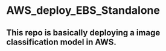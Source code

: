 # AWS_deploy_EBS_Standalone

## This repo is basically deploying a image classification model in AWS.
